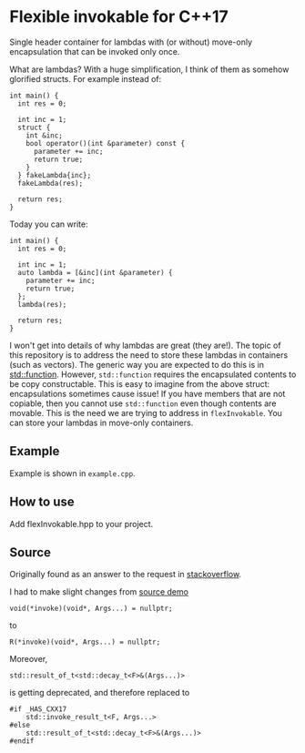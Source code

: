 # Flexible invokable for C++17

Single header container for lambdas with (or without) move-only encapsulation that can be invoked only once.

What are lambdas? With a huge simplification, I think of them as somehow glorified structs. For example instead of:
```
int main() {
  int res = 0;

  int inc = 1;
  struct {
    int &inc;
    bool operator()(int &parameter) const {
      parameter += inc;
      return true;
    }
  } fakeLambda{inc};
  fakeLambda(res);

  return res;
}
```

Today you can write:
```
int main() {
  int res = 0;

  int inc = 1;
  auto lambda = [&inc](int &parameter) {
    parameter += inc;
    return true;
  };
  lambda(res);

  return res;
}
```

I won't get into details of why lambdas are great (they are!). The topic of this repository is to address the need to store these lambdas in containers (such as vectors). The generic way you are expected to do this is in [std::function](https://en.cppreference.com/w/cpp/utility/functional/function). However, `std::function` requires the encapsulated contents to be copy constructable. This is easy to imagine from the above struct: encapsulations sometimes cause issue! If you have members that are not copiable, then you cannot use `std::function` even though contents are movable. This is the need we are trying to address in `flexInvokable`. You can store your lambdas in move-only containers.

## Example
Example is shown in `example.cpp`.

## How to use
Add flexInvokable.hpp to your project.


## Source
Originally found as an answer to the request in [stackoverflow](https://stackoverflow.com/questions/25421346/how-to-create-an-stdfunction-from-a-move-capturing-lambda-expression). 

I had to make slight changes from [source demo](http://coliru.stacked-crooked.com/a/1cfdcd0491686fe1) 
```
void(*invoke)(void*, Args...) = nullptr; 
```
to
```
R(*invoke)(void*, Args...) = nullptr; 
```
Moreover, 
```
std::result_of_t<std::decay_t<F>&(Args...)>
```
is getting deprecated, and therefore replaced to
```
#if _HAS_CXX17
    std::invoke_result_t<F, Args...>
#else
    std::result_of_t<std::decay_t<F>&(Args...)>
#endif
```
